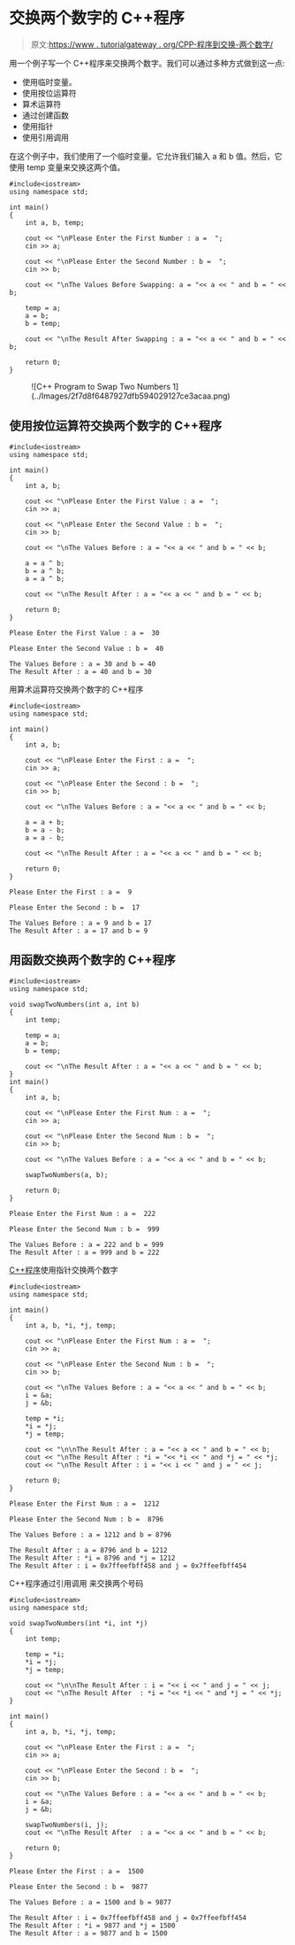 # 交换两个数字的 C++程序

> 原文:[https://www . tutorialgateway . org/CPP-程序到交换-两个数字/](https://www.tutorialgateway.org/cpp-program-to-swap-two-numbers/)

用一个例子写一个 C++程序来交换两个数字。我们可以通过多种方式做到这一点:

*   使用临时变量。
*   使用按位运算符
*   算术运算符
*   通过创建函数
*   使用指针
*   使用引用调用

在这个例子中，我们使用了一个临时变量。它允许我们输入 a 和 b 值。然后，它使用 temp 变量来交换这两个值。

```
#include<iostream>
using namespace std;

int main()
{
	int a, b, temp;

	cout << "\nPlease Enter the First Number : a =  ";
	cin >> a;

	cout << "\nPlease Enter the Second Number : b =  ";
	cin >> b;

	cout << "\nThe Values Before Swapping: a = "<< a << " and b = " << b;

	temp = a;
	a = b;
	b = temp;

	cout << "\nThe Result After Swapping : a = "<< a << " and b = " << b;

 	return 0;
}
```

<figure class="wp-block-image size-large">![C++ Program to Swap Two Numbers 1](../Images/2f7d8f6487927dfb594029127ce3acaa.png)</figure>

## 使用按位运算符交换两个数字的 C++程序

```
#include<iostream>
using namespace std;

int main()
{
	int a, b;

	cout << "\nPlease Enter the First Value : a =  ";
	cin >> a;

	cout << "\nPlease Enter the Second Value : b =  ";
	cin >> b;

	cout << "\nThe Values Before : a = "<< a << " and b = " << b;

	a = a ^ b;
	b = a ^ b; 
	a = a ^ b;

	cout << "\nThe Result After : a = "<< a << " and b = " << b;

 	return 0;
}
```

```
Please Enter the First Value : a =  30

Please Enter the Second Value : b =  40

The Values Before : a = 30 and b = 40
The Result After : a = 40 and b = 30
```

用算术运算符交换两个数字的 C++程序

```
#include<iostream>
using namespace std;

int main()
{
	int a, b;

	cout << "\nPlease Enter the First : a =  ";
	cin >> a;

	cout << "\nPlease Enter the Second : b =  ";
	cin >> b;

	cout << "\nThe Values Before : a = "<< a << " and b = " << b;

	a = a + b;
	b = a - b; 
	a = a - b;

	cout << "\nThe Result After : a = "<< a << " and b = " << b;

 	return 0;
}
```

```
Please Enter the First : a =  9

Please Enter the Second : b =  17

The Values Before : a = 9 and b = 17
The Result After : a = 17 and b = 9
```

## 用函数交换两个数字的 C++程序

```
#include<iostream>
using namespace std;

void swapTwoNumbers(int a, int b)
{
	int temp;

	temp = a;
	a = b;
	b = temp;

	cout << "\nThe Result After : a = "<< a << " and b = " << b;
}
int main()
{
	int a, b;

	cout << "\nPlease Enter the First Num : a =  ";
	cin >> a;

	cout << "\nPlease Enter the Second Num : b =  ";
	cin >> b;

	cout << "\nThe Values Before : a = "<< a << " and b = " << b;

	swapTwoNumbers(a, b);

 	return 0;
}
```

```
Please Enter the First Num : a =  222

Please Enter the Second Num : b =  999

The Values Before : a = 222 and b = 999
The Result After : a = 999 and b = 222
```

[C++程序](https://www.tutorialgateway.org/cpp-programs/)使用指针交换两个数字

```
#include<iostream>
using namespace std;

int main()
{
	int a, b, *i, *j, temp;

	cout << "\nPlease Enter the First Num : a =  ";
	cin >> a;

	cout << "\nPlease Enter the Second Num : b =  ";
	cin >> b;

	cout << "\nThe Values Before : a = "<< a << " and b = " << b;
	i = &a;
	j = &b;

	temp = *i;
	*i = *j;
	*j = temp;

	cout << "\n\nThe Result After : a = "<< a << " and b = " << b;
	cout << "\nThe Result After : *i = "<< *i << " and *j = " << *j;
	cout << "\nThe Result After : i = "<< i << " and j = " << j;

 	return 0;
}
```

```
Please Enter the First Num : a =  1212

Please Enter the Second Num : b =  8796

The Values Before : a = 1212 and b = 8796

The Result After : a = 8796 and b = 1212
The Result After : *i = 8796 and *j = 1212
The Result After : i = 0x7ffeefbff458 and j = 0x7ffeefbff454
```

C++程序通过引用调用 来交换两个号码

```
#include<iostream>
using namespace std;

void swapTwoNumbers(int *i, int *j)
{
	int temp;

	temp = *i;
	*i = *j;
	*j = temp;

	cout << "\n\nThe Result After : i = "<< i << " and j = " << j;
	cout << "\nThe Result After  : *i = "<< *i << " and *j = " << *j;
}

int main()
{
	int a, b, *i, *j, temp;

	cout << "\nPlease Enter the First : a =  ";
	cin >> a;

	cout << "\nPlease Enter the Second : b =  ";
	cin >> b;

	cout << "\nThe Values Before : a = "<< a << " and b = " << b;
	i = &a;
	j = &b;

	swapTwoNumbers(i, j);	
	cout << "\nThe Result After  : a = "<< a << " and b = " << b;

 	return 0;
}
```

```
Please Enter the First : a =  1500

Please Enter the Second : b =  9877

The Values Before : a = 1500 and b = 9877

The Result After : i = 0x7ffeefbff458 and j = 0x7ffeefbff454
The Result After : *i = 9877 and *j = 1500
The Result After : a = 9877 and b = 1500
```